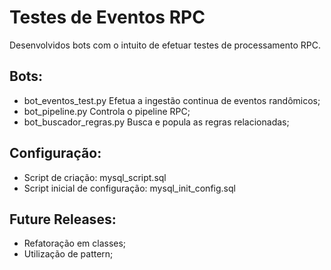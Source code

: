 # Testes de Eventos RPC

Desenvolvidos bots com o intuito de efetuar testes de processamento RPC.

## Bots:
- bot_eventos_test.py
    Efetua a ingestão continua de eventos randômicos;
- bot_pipeline.py
    Controla o pipeline RPC;
- bot_buscador_regras.py
    Busca e popula as regras relacionadas;


## Configuração:
- Script de criação: mysql_script.sql
- Script inicial de configuração: mysql_init_config.sql


## Future Releases:
- Refatoração em classes;
- Utilização de pattern;
